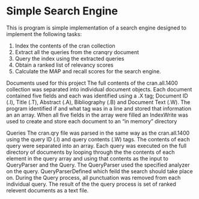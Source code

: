 # Simple Search Engine
This is program is simple implementation of a search engine designed to implement the following tasks:

1. Index the contents of the cran collection 
2. Extract all the queries from the cranqry document 
3. Query the index using the extracted queries 
4. Obtain a ranked list of relevancy scores
5. Calculate the MAP and recall scores for the search engine. 

Documents used for this project 
The full contents of the cran.all.1400 collection was separated into individual document objects. 
Each document contained five fields and each was identified using a .X tag; Document ID (.I), Title (.T), Abstract (.A), Bibliography (.B) and Document Text (.W).
The program identified if and what tag was in a line and stored that information an an array. 
When all five fields in the array were filled an IndexWrite was used to create and store each document to an “in memory” directory 

Queries
The cran.qry file was parsed in the same way as the cran.all.1400 using the query ID (.I) and query contents (.W) tags. 
The contents of each query were separated into an array. 
Each query was executed on the full directory of documents by looping through the the contents of each element in the query array and using that contents as the input to QueryParser and the Query. 
The QueryParser used the specified analyzer on the query.
QueryParserDefined which feild the search should take place on. 
During the Query process, all punctuation was removed from each individual query. 
The result of the the query process is set of ranked relevent documents as a text file. 
